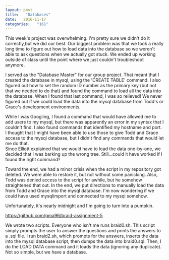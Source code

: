 ```yaml
---
layout: post
title:   "Databases"
date:   2016-11-17
categories:   "161"
---
```


This week's project was overwhelming.  I'm pretty sure we didn't do it 
correctly,but we did our best.  Our biggest problem was that we took a really
long time to figure out how to load data into the database so we weren't able to
ask questions when we actually got stuck.  We ended up working outside of class
until the point where we just couldn't troubleshoot anymore.

I served as the "Database Master" for our group project.  That meant
that I created the database in mysql, using the 'CREATE TABLE' command.  I also
figured out how to set the random ID number as the primary key (but not that we 
needed to do that) and found the command to load all the data into the database. 
When I found that last command, I was so relieved!  We never figured out if we 
could load the data into the mysql database from Todd's or Grace's development 
environments.

While I was Googling, I found a command that would have allowed me to add users
to my mysql, but there was apparently an error in my syntax that I couldn't
find.  I also found commands that identified my hostname and port.  I thought
that I might have been able to use those to give Todd and Grace access to the 
mysql database, but I didn't find any commands that would let me do that.  
Since Elliott explained that we would have to load the data one-by-one, we
decided that I was barking up the wrong tree.  Still...could it have worked if
I found the right command?

Toward the end, we had a minor crisis when the script in my repository got
deleted.  We were able to restore it, but not without some panicking.  Also,
Todd was denied access to the script for awhile, but he somehow straightened
that out.  In the end, we put directions to manually load the data from Todd and
Grace into the mysql database.  I'm now wondering if we could have used 
mysqlimport and connected to my mysql somehow.  

Unfortunately, it's nearly midnight and I'm going to turn into a pumpkin.

<https://github.com/gma96/braid-assignment-5>

We wrote two scripts.  Everyone who isn't me runs braid0.sh. This script simply 
prompts the user to answer the questions and prints the answers to a .sql file. 
I run braid2.sh, which prompts for the answers, inserts the data into the
mysql database script, then dumps the data into braid0.sql.  Then, I do the 
LOAD DATA command and it loads the data (ignoring any duplicate).  Not so 
simple, but we have a database.



